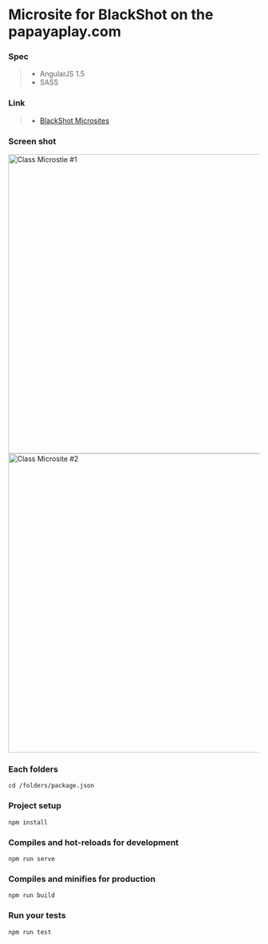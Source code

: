 # Microsite for BlackShot on the papayaplay.com 

### Spec
> - AngularJS 1.5
> - SASS

### Link
> - [BlackShot Microsites](https://blackshot.papayaplay.com/bsglb.do?tp=update)

### Screen shot
<div>
<img width="600" alt="Class Microstie #1" src="https://user-images.githubusercontent.com/11290676/93534177-6c8dd100-f8f9-11ea-9927-1217c54837d8.png">
<img width="600" alt="Class Microsite #2" src="https://user-images.githubusercontent.com/11290676/93534165-61d33c00-f8f9-11ea-8d2a-780b8679484d.png">
</div>

### Each folders 
```
cd /folders/package.json
```

### Project setup
```
npm install
```

### Compiles and hot-reloads for development
```
npm run serve
```

### Compiles and minifies for production
```
npm run build
```

### Run your tests
```
npm run test
```
